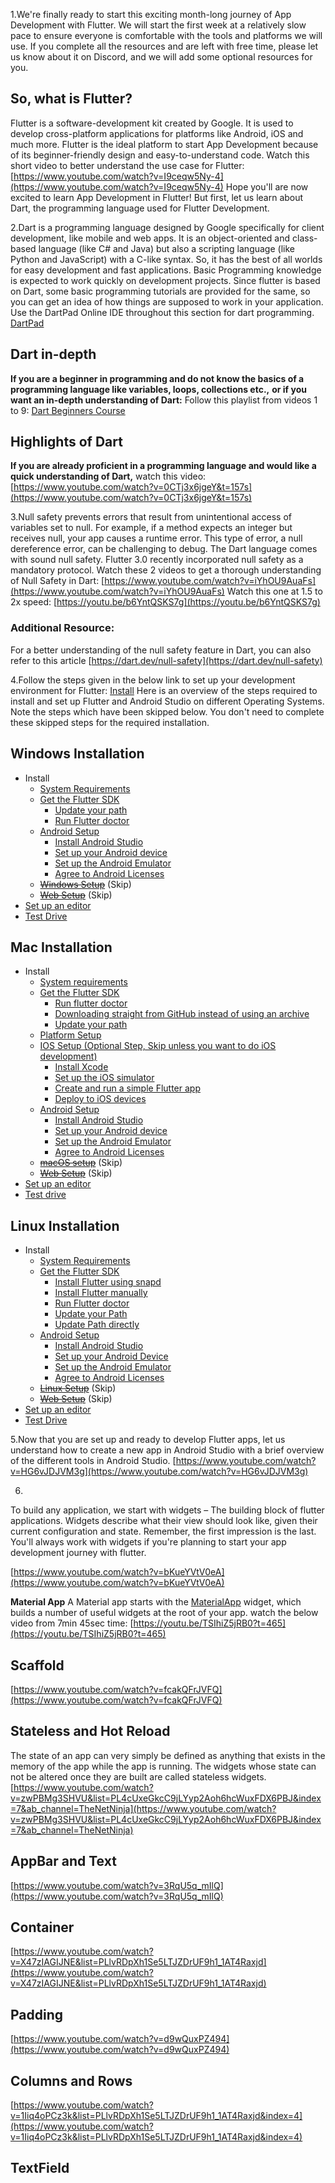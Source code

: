 1.We're finally ready to start this exciting month-long journey of App Development with Flutter. We will start the first week at a relatively slow pace to ensure everyone is comfortable with the tools and platforms we will use. If you complete all the resources and are left with free time, please let us know about it on Discord, and we will add some optional resources for you.
## So, what is Flutter?
Flutter is a software-development kit created by Google. It is used to develop cross-platform applications for platforms like Android, iOS and much more. Flutter is the ideal platform to start App Development because of its beginner-friendly design and easy-to-understand code.
Watch this short video to better understand the use case for Flutter:
[https://www.youtube.com/watch?v=I9ceqw5Ny-4](https://www.youtube.com/watch?v=I9ceqw5Ny-4)
Hope you'll are now excited to learn App Development in Flutter!
But first, let us learn about Dart, the programming language used for Flutter Development.

2.Dart is a programming language designed by Google specifically for client development, like mobile and web apps.
It is an object-oriented and class-based language (like C# and Java) but also a scripting language (like Python and JavaScript) with a C-like syntax. So, it has the best of all worlds for easy development and fast applications.
Basic Programming knowledge is expected to work quickly on development projects. Since flutter is based on Dart, some basic programming tutorials are provided for the same, so you can get an idea of how things are supposed to work in your application.
Use the DartPad Online IDE throughout this section for dart programming.
[DartPad](https://dartpad.dev/?null_safety=true)
## Dart in-depth
**If you are a beginner in programming and do not know the basics of a programming language like variables, loops, collections etc.,**
**or if you want an in-depth understanding of Dart:**
Follow this playlist from videos 1 to 9:
[Dart Beginners Course](https://youtube.com/playlist?list=PLNnAcB93JKV9YAl4QDygDEMfplrt5uUUx)
## Highlights of Dart
**If you are already proficient in a programming language and would like a quick understanding of Dart,** watch this video:
[https://www.youtube.com/watch?v=0CTj3x6jgeY&t=157s](https://www.youtube.com/watch?v=0CTj3x6jgeY&t=157s)

3.Null safety prevents errors that result from unintentional access of variables set to null. For example, if a method expects an integer but receives null, your app causes a runtime error. This type of error, a null dereference error, can be challenging to debug.
The Dart language comes with sound null safety.
Flutter 3.0 recently incorporated null safety as a mandatory protocol.
Watch these 2 videos to get a thorough understanding of Null Safety in Dart:
[https://www.youtube.com/watch?v=iYhOU9AuaFs](https://www.youtube.com/watch?v=iYhOU9AuaFs)
Watch this one at 1.5 to 2x speed:
[https://youtu.be/b6YntQSKS7g](https://youtu.be/b6YntQSKS7g)
### Additional Resource:
For a better understanding of the null safety feature in Dart, you can also refer to this article
[https://dart.dev/null-safety](https://dart.dev/null-safety)

4.Follow the steps given in the below link to set up your development environment for Flutter:
[Install](https://docs.flutter.dev/get-started/install)
Here is an overview of the steps required to install and set up Flutter and Android Studio on different Operating Systems.
Note the steps which have been skipped below. You don't need to complete these skipped steps for the required installation.
## Windows Installation
- Install
    - [System Requirements](https://docs.flutter.dev/get-started/install/windows#system-requirements)
    - [Get the Flutter SDK](https://docs.flutter.dev/get-started/install/windows#get-the-flutter-sdk)
        - [Update your path](https://docs.flutter.dev/get-started/install/windows#update-your-path)
        - [Run Flutter doctor](https://docs.flutter.dev/get-started/install/windows#run-flutter-doctor)
    - [Android Setup](https://docs.flutter.dev/get-started/install/windows#android-setup)
        - [Install Android Studio](https://docs.flutter.dev/get-started/install/windows#install-android-studio)
        - [Set up your Android device](https://docs.flutter.dev/get-started/install/windows#set-up-your-android-device)
        - [Set up the Android Emulator](https://docs.flutter.dev/get-started/install/windows#set-up-the-android-emulator)
        - [Agree to Android Licenses](https://docs.flutter.dev/get-started/install/windows#agree-to-android-licenses)
    - [~~Windows Setup~~](https://docs.flutter.dev/get-started/install/windows#windows-setup) (Skip)
    - [~~Web Setup~~](https://docs.flutter.dev/get-started/install/windows#web-setup) (Skip)
- [Set up an editor](https://docs.flutter.dev/get-started/editor?tab=androidstudio)
- [Test Drive](https://docs.flutter.dev/get-started/test-drive?tab=androidstudio)
## Mac Installation
- Install
    - [System requirements](https://docs.flutter.dev/get-started/install/macos#system-requirements)
    - [Get the Flutter SDK](https://docs.flutter.dev/get-started/install/macos#get-sdk)
        - [Run flutter doctor](https://docs.flutter.dev/get-started/install/macos#run-flutter-doctor)
        - [Downloading straight from GitHub instead of using an archive](https://docs.flutter.dev/get-started/install/macos#downloading-straight-from-github-instead-of-using-an-archive)
        - [Update your path](https://docs.flutter.dev/get-started/install/macos#update-your-path)
    - [Platform Setup](https://docs.flutter.dev/get-started/install/macos#platform-setup)
    - [IOS Setup (Optional Step, Skip unless you want to do iOS development)](https://docs.flutter.dev/get-started/install/macos#ios-setup)
        - [Install Xcode](https://docs.flutter.dev/get-started/install/macos#install-xcode)
        - [Set up the iOS simulator](https://docs.flutter.dev/get-started/install/macos#set-up-the-ios-simulator)
        - [Create and run a simple Flutter app](https://docs.flutter.dev/get-started/install/macos#create-and-run-a-simple-flutter-app)
        - [Deploy to iOS devices](https://docs.flutter.dev/get-started/install/macos#deploy-to-ios-devices)
    - [Android Setup](https://docs.flutter.dev/get-started/install/macos#android-setup)
        - [Install Android Studio](https://docs.flutter.dev/get-started/install/macos#install-android-studio)
        - [Set up your Android device](https://docs.flutter.dev/get-started/install/macos#set-up-your-android-device)
        - [Set up the Android Emulator](https://docs.flutter.dev/get-started/install/macos#set-up-the-android-emulator)
        - [Agree to Android Licenses](https://docs.flutter.dev/get-started/install/macos#agree-to-android-licenses)
    - [~~macOS setup~~](https://docs.flutter.dev/get-started/install/macos#macos-setup) (Skip)
    - [~~Web Setup~~](https://docs.flutter.dev/get-started/install/macos#web-setup) (Skip)
- [Set up an editor](https://docs.flutter.dev/get-started/test-drive?tab=androidstudio)
- [Test drive](https://docs.flutter.dev/get-started/test-drive?tab=androidstudio)
## Linux Installation
- Install
    - [System Requirements](https://docs.flutter.dev/get-started/install/linux#system-requirements)
    - [Get the Flutter SDK](https://docs.flutter.dev/get-started/install/linux#get-sdk)
        - [Install Flutter using snapd](https://docs.flutter.dev/get-started/install/linux#install-flutter-using-snapd)
        - [Install Flutter manually](https://docs.flutter.dev/get-started/install/linux#install-flutter-manually)
        - [Run Flutter doctor](https://docs.flutter.dev/get-started/install/linux#run-flutter-doctor)
        - [Update your Path](https://docs.flutter.dev/get-started/install/linux#update-your-path)
        - [Update Path directly](https://docs.flutter.dev/get-started/install/linux#update-path-directly)
    - [Android Setup](https://docs.flutter.dev/get-started/install/linux#android-setup)
        - [Install Android Studio](https://docs.flutter.dev/get-started/install/linux#install-android-studio)
        - [Set up your Android Device](https://docs.flutter.dev/get-started/install/linux#set-up-your-android-device)
        - [Set up the Android Emulator](https://docs.flutter.dev/get-started/install/linux#set-up-the-android-emulator)
        - [Agree to Android Licenses](https://docs.flutter.dev/get-started/install/linux#agree-to-android-licenses)
    - [~~Linux Setup~~](https://docs.flutter.dev/get-started/install/linux#linux-setup) (Skip)
    - [~~Web Setup~~](https://docs.flutter.dev/get-started/install/linux#web-setup) (Skip)
- [Set up an editor](https://docs.flutter.dev/get-started/editor?tab=androidstudio)
- [Test Drive](https://docs.flutter.dev/get-started/test-drive?tab=androidstudio)

5.Now that you are set up and ready to develop Flutter apps, let us understand how to create a new app in Android Studio with a brief overview of the different tools in Android Studio.
[https://www.youtube.com/watch?v=HG6vJDJVM3g](https://www.youtube.com/watch?v=HG6vJDJVM3g)

6. 
To build any application, we start with widgets – The building block of flutter applications. Widgets describe what their view should look like, given their current configuration and state. Remember, the first impression is the last. You'll always work with widgets if you're planning to start your app development journey with flutter. 

[https://www.youtube.com/watch?v=bKueYVtV0eA](https://www.youtube.com/watch?v=bKueYVtV0eA)

 **Material App**
A Material app starts with the [MaterialApp](https://api.flutter.dev/flutter/material/MaterialApp-class.html) widget, which builds a number of useful widgets at the root of your app.
watch the below video from 7min 45sec time:
[https://youtu.be/TSIhiZ5jRB0?t=465](https://youtu.be/TSIhiZ5jRB0?t=465)
## **Scaffold**
[https://www.youtube.com/watch?v=fcakQFrJVFQ](https://www.youtube.com/watch?v=fcakQFrJVFQ)
## **Stateless and Hot Reload**
The state of an app can very simply be defined as anything that exists in the memory of the app while the app is running. The widgets whose state can not be altered once they are built are called stateless widgets.
[https://www.youtube.com/watch?v=zwPBMg3SHVU&list=PL4cUxeGkcC9jLYyp2Aoh6hcWuxFDX6PBJ&index=7&ab_channel=TheNetNinja](https://www.youtube.com/watch?v=zwPBMg3SHVU&list=PL4cUxeGkcC9jLYyp2Aoh6hcWuxFDX6PBJ&index=7&ab_channel=TheNetNinja)
## **AppBar and Text**
[https://www.youtube.com/watch?v=3RqU5q_mIlQ](https://www.youtube.com/watch?v=3RqU5q_mIlQ)
## **Container**
[https://www.youtube.com/watch?v=X47zIAGIJNE&list=PLlvRDpXh1Se5LTJZDrUF9h1_1AT4Raxjd](https://www.youtube.com/watch?v=X47zIAGIJNE&list=PLlvRDpXh1Se5LTJZDrUF9h1_1AT4Raxjd)
## **Padding**
[https://www.youtube.com/watch?v=d9wQuxPZ494](https://www.youtube.com/watch?v=d9wQuxPZ494)
## **Columns and Rows**
[https://www.youtube.com/watch?v=1Iiq4oPCz3k&list=PLlvRDpXh1Se5LTJZDrUF9h1_1AT4Raxjd&index=4](https://www.youtube.com/watch?v=1Iiq4oPCz3k&list=PLlvRDpXh1Se5LTJZDrUF9h1_1AT4Raxjd&index=4)
## **TextField**
